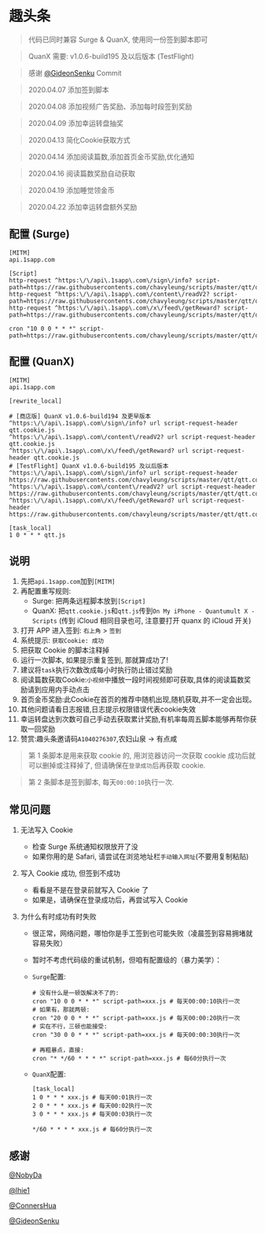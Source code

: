 # 趣头条

> 代码已同时兼容 Surge & QuanX, 使用同一份签到脚本即可

> QuanX 需要: v1.0.6-build195 及以后版本 (TestFlight)

> 感谢 [@GideonSenku](https://github.com/GideonSenku) Commit

> 2020.04.07 添加签到脚本

> 2020.04.08 添加视频广告奖励、添加每时段签到奖励

> 2020.04.09 添加幸运转盘抽奖

> 2020.04.13 简化Cookie获取方式

> 2020.04.14 添加阅读篇数,添加首页金币奖励,优化通知

> 2020.04.16 阅读篇数奖励自动获取

> 2020.04.19 添加睡觉领金币

> 2020.04.22 添加幸运转盘额外奖励
## 配置 (Surge)

```properties
[MITM]
api.1sapp.com

[Script]
http-request ^https:\/\/api\.1sapp\.com\/sign\/info? script-path=https://raw.githubusercontents.com/chavyleung/scripts/master/qtt/qtt.cookie.js
http-request ^https:\/\/api\.1sapp\.com\/content\/readV2? script-path=https://raw.githubusercontents.com/chavyleung/scripts/master/qtt/qtt.cookie.js
http-request ^https:\/\/api\.1sapp\.com\/x\/feed\/getReward? script-path=https://raw.githubusercontents.com/chavyleung/scripts/master/qtt/qtt.cookie.js

cron "10 0 0 * * *" script-path=https://raw.githubusercontents.com/chavyleung/scripts/master/qtt/qtt.js
```

## 配置 (QuanX)

```properties
[MITM]
api.1sapp.com

[rewrite_local]

# [商店版] QuanX v1.0.6-build194 及更早版本
^https:\/\/api\.1sapp\.com\/sign\/info? url script-request-header qtt.cookie.js
^https:\/\/api\.1sapp\.com\/content\/readV2? url script-request-header qtt.cookie.js
^https:\/\/api\.1sapp\.com\/x\/feed\/getReward? url script-request-header qtt.cookie.js
# [TestFlight] QuanX v1.0.6-build195 及以后版本
^https:\/\/api\.1sapp\.com\/sign\/info? url script-request-header https://raw.githubusercontents.com/chavyleung/scripts/master/qtt/qtt.cookie.js
^https:\/\/api\.1sapp\.com\/content\/readV2? url script-request-header https://raw.githubusercontents.com/chavyleung/scripts/master/qtt/qtt.cookie.js
^https:\/\/api\.1sapp\.com\/x\/feed\/getReward? url script-request-header https://raw.githubusercontents.com/chavyleung/scripts/master/qtt/qtt.cookie.js

[task_local]
1 0 * * * qtt.js
```

## 说明

1. 先把`api.1sapp.com`加到`[MITM]`
2. 再配置重写规则:
   - Surge: 把两条远程脚本放到`[Script]`
   - QuanX: 把`qtt.cookie.js`和`qtt.js`传到`On My iPhone - Quantumult X - Scripts` (传到 iCloud 相同目录也可, 注意要打开 quanx 的 iCloud 开关)
3. 打开 APP 进入签到:  `右上角` > `签到`
4. 系统提示: `获取Cookie: 成功`
5. 把获取 Cookie 的脚本注释掉
6. 运行一次脚本, 如果提示重复签到, 那就算成功了!
7. 建议将`task`执行次数改成每小时执行防止错过奖励
8. 阅读篇数获取Cookie:`小视频`中播放一段时间视频即可获取,具体的阅读篇数奖励请到应用内手动点击
9. 首页金币奖励:此Cookie在首页的推荐中随机出现,随机获取,并不一定会出现。
10. 其他问题请看日志报错,日志提示权限错误代表cookie失效
11. 幸运转盘达到次数可自己手动去获取累计奖励,有机率每周五脚本能够再帮你获取一回奖励
12. 赞赏:趣头条邀请码`A1040276307`,农妇山泉 -> 有点咸
> 第 1 条脚本是用来获取 cookie 的, 用浏览器访问一次获取 cookie 成功后就可以删掉或注释掉了, 但请确保在`登录成功`后再获取 cookie.

> 第 2 条脚本是签到脚本, 每天`00:00:10`执行一次.

## 常见问题

1. 无法写入 Cookie

   - 检查 Surge 系统通知权限放开了没
   - 如果你用的是 Safari, 请尝试在浏览地址栏`手动输入网址`(不要用复制粘贴)

2. 写入 Cookie 成功, 但签到不成功

   - 看看是不是在登录前就写入 Cookie 了
   - 如果是，请确保在登录成功后，再尝试写入 Cookie

3. 为什么有时成功有时失败

   - 很正常，网络问题，哪怕你是手工签到也可能失败（凌晨签到容易拥堵就容易失败）
   - 暂时不考虑代码级的重试机制，但咱有配置级的（暴力美学）：

   - `Surge`配置:

     ```properties
     # 没有什么是一顿饭解决不了的:
     cron "10 0 0 * * *" script-path=xxx.js # 每天00:00:10执行一次
     # 如果有，那就两顿:
     cron "20 0 0 * * *" script-path=xxx.js # 每天00:00:20执行一次
     # 实在不行，三顿也能接受:
     cron "30 0 0 * * *" script-path=xxx.js # 每天00:00:30执行一次

     # 再粗暴点，直接:
     cron "* */60 * * * *" script-path=xxx.js # 每60分执行一次
     ```

   - `QuanX`配置:

     ```properties
     [task_local]
     1 0 * * * xxx.js # 每天00:01执行一次
     2 0 * * * xxx.js # 每天00:02执行一次
     3 0 * * * xxx.js # 每天00:03执行一次

     */60 * * * * xxx.js # 每60分执行一次
     ```

## 感谢

[@NobyDa](https://github.com/NobyDa)

[@lhie1](https://github.com/lhie1)

[@ConnersHua](https://github.com/ConnersHua)

[@GideonSenku](https://github.com/GideonSenku)
